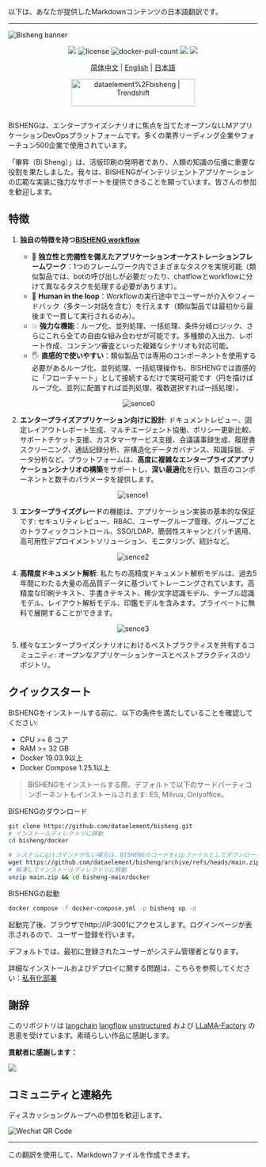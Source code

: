 以下は、あなたが提供したMarkdownコンテンツの日本語翻訳です。

---

<img src="https://dataelem.com/bs/face.png" alt="Bisheng banner">

<p align="center">
    <a href="https://dataelem.feishu.cn/wiki/ZxW6wZyAJicX4WkG0NqcWsbynde"><img src="https://img.shields.io/badge/docs-Wiki-brightgreen"></a>
    <img src="https://img.shields.io/github/license/dataelement/bisheng" alt="license"/>
    <img src="https://img.shields.io/docker/pulls/dataelement/bisheng-frontend" alt="docker-pull-count" />
    <a href=""><img src="https://img.shields.io/github/last-commit/dataelement/bisheng"></a>
    <a href="https://star-history.com/#dataelement/bisheng&Timeline"><img src="https://img.shields.io/github/stars/dataelement/bisheng?color=yellow"></a> 
</p>
<p align="center">
  <a href="./README_CN.md">简体中文</a> |
  <a href="./README.md">English</a> |
  <a href="./README_JPN.md">日本語</a>
</p>

<p align="center">
  <a href="https://trendshift.io/repositories/717" target="_blank"><img src="https://trendshift.io/api/badge/repositories/717" alt="dataelement%2Fbisheng | Trendshift" style="width: 250px; height: 55px;" width="250" height="55"/></a>
</p>
<div class="column" align="middle">
  <!-- <a href="https://bisheng.slack.com/join/shared_invite/"> -->
    <!-- <img src="https://img.shields.io/badge/Join-Slack-orange" alt="join-slack"/> -->
  </a>
  <!-- <img src="https://img.shields.io/github/license/bisheng-io/bisheng" alt="license"/> -->
  <!-- <img src="https://img.shields.io/docker/pulls/bisheng-io/bisheng" alt="docker-pull-count" /> -->
</div>

BISHENGは、エンタープライズシナリオに焦点を当てたオープンなLLMアプリケーションDevOpsプラットフォームです。多くの業界リーディング企業やフォーチュン500企業で使用されています。

「畢昇（Bi Sheng）」は、活版印刷の発明者であり、人類の知識の伝播に重要な役割を果たしました。我々は、BISHENGがインテリジェントアプリケーションの広範な実装に強力なサポートを提供できることを願っています。皆さんの参加を歓迎します。

## 特徴
1. **独自の特徴を持つ[BISHENG workflow](https://dataelem.feishu.cn/wiki/R7HZwH5ZGiJUDrkHZXicA9pInif)**
   
   - 🧩 **独立性と完備性を備えたアプリケーションオーケストレーションフレームワーク**：1つのフレームワーク内でさまざまなタスクを実現可能（類似製品では、botの呼び出しが必要だったり、chatflowとworkflowに分けて異なるタスクを処理する必要があります）。
   - 🔄 **Human in the loop**：Workflowの実行途中でユーザーが介入やフィードバック（多ターン対話を含む）を行えます（類似製品では最初から最後まで一貫して実行されるのみ）。
   - 💥 **強力な機能**：ループ化、並列処理、一括処理、条件分岐ロジック、さらにこれら全ての自由な組み合わせが可能です。多種類の入出力、レポート作成、コンテンツ審査といった複雑なシナリオも対応可能。
   - 🖐️ **直感的で使いやすい**：類似製品では専用のコンポーネントを使用する必要があるループ化、並列処理、一括処理操作も、BISHENGでは直感的に「フローチャート」として接続するだけで実現可能です（円を描けばループ化、並列に配置すれば並列処理、複数選択すれば一括処理）。

   <p align="center"><img src="https://dataelem.com/bs/bisheng_workflow.png" alt="sence0"></p>
   
2. **エンタープライズアプリケーション向けに設計**: ドキュメントレビュー、固定レイアウトレポート生成、マルチエージェント協働、ポリシー更新比較、サポートチケット支援、カスタマーサービス支援、会議議事録生成、履歴書スクリーニング、通話記録分析、非構造化データガバナンス、知識採掘、データ分析など。プラットフォームは、**高度に複雑なエンタープライズアプリケーションシナリオの構築**をサポートし、**深い最適化**を行い、数百のコンポーネントと数千のパラメータを提供します。
<p align="center"><img src="https://dataelem.com/bs/chat.png" alt="sence1"></p>

3. **エンタープライズグレード**の機能は、アプリケーション実装の基本的な保証です: セキュリティレビュー、RBAC、ユーザーグループ管理、グループごとのトラフィックコントロール、SSO/LDAP、脆弱性スキャンとパッチ適用、高可用性デプロイメントソリューション、モニタリング、統計など。
<p align="center"><img src="https://dataelem.com/bs/pro.png" alt="sence2"></p>

4. **高精度ドキュメント解析**: 私たちの高精度ドキュメント解析モデルは、過去5年間にわたる大量の高品質データに基づいてトレーニングされています。高精度な印刷テキスト、手書きテキスト、稀少文字認識モデル、テーブル認識モデル、レイアウト解析モデル、印鑑モデルを含みます。プライベートに無料で展開することができます。
<p align="center"><img src="https://dataelem.com/bs/ocr.png" alt="sence3"></p>

5. 様々なエンタープライズシナリオにおけるベストプラクティスを共有するコミュニティ: オープンなアプリケーションケースとベストプラクティスのリポジトリ。


## クイックスタート

BISHENGをインストールする前に、以下の条件を満たしていることを確認してください:
- CPU >= 8 コア
- RAM >= 32 GB
- Docker 19.03.9以上
- Docker Compose 1.25.1以上

> BISHENGをインストールする際、デフォルトで以下のサードパーティコンポーネントもインストールされます: ES, Milvus, Onlyoffice。

BISHENGのダウンロード
```bash
git clone https://github.com/dataelement/bisheng.git
# インストールディレクトリに移動
cd bisheng/docker

# システムにgitコマンドがない場合は、BISHENGのコードをzipファイルとしてダウンロードできます。
wget https://github.com/dataelement/bisheng/archive/refs/heads/main.zip
# 解凍してインストールディレクトリに移動
unzip main.zip && cd bisheng-main/docker
```

BISHENGの起動
```bash
docker compose -f docker-compose.yml -p bisheng up -d
```

起動完了後、ブラウザでhttp://IP:3001にアクセスします。ログインページが表示されるので、ユーザー登録を行います。

デフォルトでは、最初に登録されたユーザーがシステム管理者となります。

詳細なインストールおよびデプロイに関する問題は、こちらを参照してください：[私有化部署](https://dataelem.feishu.cn/wiki/BSCcwKd4Yiot3IkOEC8cxGW7nPc)

## 謝辞
このリポジトリは [langchain](https://github.com/langchain-ai/langchain) [langflow](https://github.com/logspace-ai/langflow) [unstructured](https://github.com/Unstructured-IO/unstructured) および [LLaMA-Factory](https://github.com/hiyouga/LLaMA-Factory) の恩恵を受けています。素晴らしい作品に感謝します。

**貢献者に感謝します：**

<a href="https://github.com/dataelement/bisheng/graphs/contributors">
  <img src="https://contrib.rocks/image?repo=dataelement/bisheng" />
</a>

## コミュニティと連絡先
ディスカッショングループへの参加を歓迎します。

<img src="https://www.dataelem.com/nstatic/qrcode.png" alt="Wechat QR Code">

---

この翻訳を使用して、Markdownファイルを作成できます。
